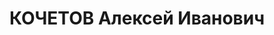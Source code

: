 ---
title: КОЧЕТОВ Алексей Иванович
description: "Род. в 1899, г. Ленинград, русский, обр.: среднее техническое, бывший\
  \ член ВКП(б). Проживал: Восточно-Сибирская ж.д., ст. Байкал. Линейный механик порта\
  \ Байкал \n  Арестован 20.03.1937. Обв. по ст. ст. 58-1а-8-9-11 УК РСФСР как \"\
  участник контрреволюционной троцкистской террористической организации\". Приговор:\
  \ выездная сессия ВК ВС СССР в г. Иркутск, 25.10.1937 – ВМН. Расстрелян 25.10.1937,\
  \ г.Иркутск"
---